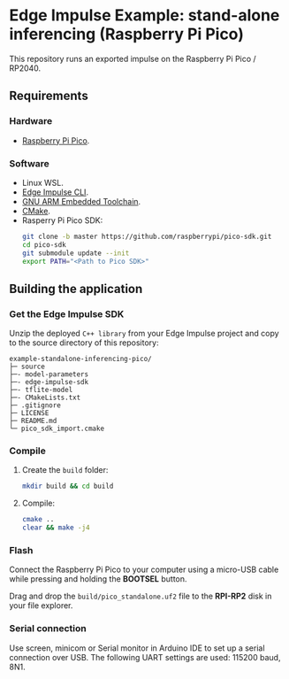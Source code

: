 # Edge Impulse Example: stand-alone inferencing (Raspberry Pi Pico)

This repository runs an exported impulse on the Raspberry Pi Pico / RP2040.

## Requirements

### Hardware

* [Raspberry Pi Pico](https://www.raspberrypi.org/products/raspberry-pi-pico/).

### Software
* Linux WSL.
* [Edge Impulse CLI](https://docs.edgeimpulse.com/docs/cli-installation).
* [GNU ARM Embedded Toolchain](https://developer.arm.com/tools-and-software/open-source-software/developer-tools/gnu-toolchain/gnu-rm/downloads).
* [CMake](https://cmake.org/install/).
* Rasperry Pi Pico SDK:
   ```bash
   git clone -b master https://github.com/raspberrypi/pico-sdk.git
   cd pico-sdk
   git submodule update --init
   export PATH="<Path to Pico SDK>"
   ```

## Building the application

### Get the Edge Impulse SDK

Unzip the deployed `C++ library` from your Edge Impulse project and copy to the source directory of this repository:

   ```
   example-standalone-inferencing-pico/
   ├─ source
   ├─- model-parameters
   ├─- edge-impulse-sdk
   ├─- tflite-model
   ├─- CMakeLists.txt
   ├─ .gitignore
   ├─ LICENSE
   ├─ README.md
   └─ pico_sdk_import.cmake
   ```

### Compile

1. Create the `build` folder:
   ```bash
   mkdir build && cd build
   ```
1. Compile:
   ```bash
   cmake ..
   clear && make -j4
   ```

### Flash

Connect the Raspberry Pi Pico to your computer using a micro-USB cable while pressing and holding the **BOOTSEL** button.

Drag and drop the `build/pico_standalone.uf2` file to the **RPI-RP2** disk in your file explorer.

### Serial connection

Use screen, minicom or Serial monitor in Arduino IDE to set up a serial connection over USB. The following UART settings are used: 115200 baud, 8N1.